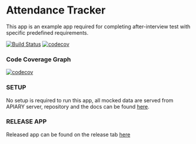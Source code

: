 # Attendance Tracker
This app is an example app required for completing after-interview test with specific predefined requirements.


[![Build Status](https://travis-ci.org/khrlimam/Track-Attendance-Prototype.svg?branch=master)](https://travis-ci.org/khrlimam/Track-Attendance-Prototype)
[![codecov](https://codecov.io/gh/khrlimam/Track-Attendance-Prototype/branch/master/graph/badge.svg)](https://codecov.io/gh/khrlimam/Track-Attendance-Prototype)

### Code Coverage Graph
[![codecov](https://codecov.io/gh/khrlimam/Track-Attendance-Prototype/commit/1b825262d9c535a7d5036372aacf896f45bb8aa2/graphs/tree.svg)](https://codecov.io/gh/khrlimam/Track-Attendance-Prototype)

### SETUP
No setup is required to run this app, all mocked data are served from APIARY server, repository and the docs can be found [here](https://github.com/khrlimam/attendance-tracker-mock-data).

### RELEASE APP
Released app can be found on the release tab [here](https://github.com/khrlimam/Track-Attendance-Prototype/releases/tag/first-release)
